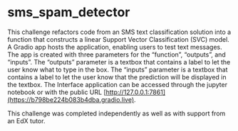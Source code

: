 # sms_spam_detector

This challenge refactors code from an SMS text classification solution into a function that constructs a linear Support Vector Classification (SVC) model. A Gradio app hosts the application, enabling users to test text messages. The app is created with three parameters for the “function”, “outputs”, and “inputs”. The “outputs” parameter is a textbox that contains a label to let the user know what to type in the box. The “inputs” parameter is a textbox that contains a label to let the user know that the prediction will be displayed in the textbox.
The Interface application can be accessed through the jupyter notebook or with the public URL [http://127.0.0.1:7861](https://b798be224b083b4dba.gradio.live). 

This challenge was completed independently as well as with support from an EdX tutor. 
